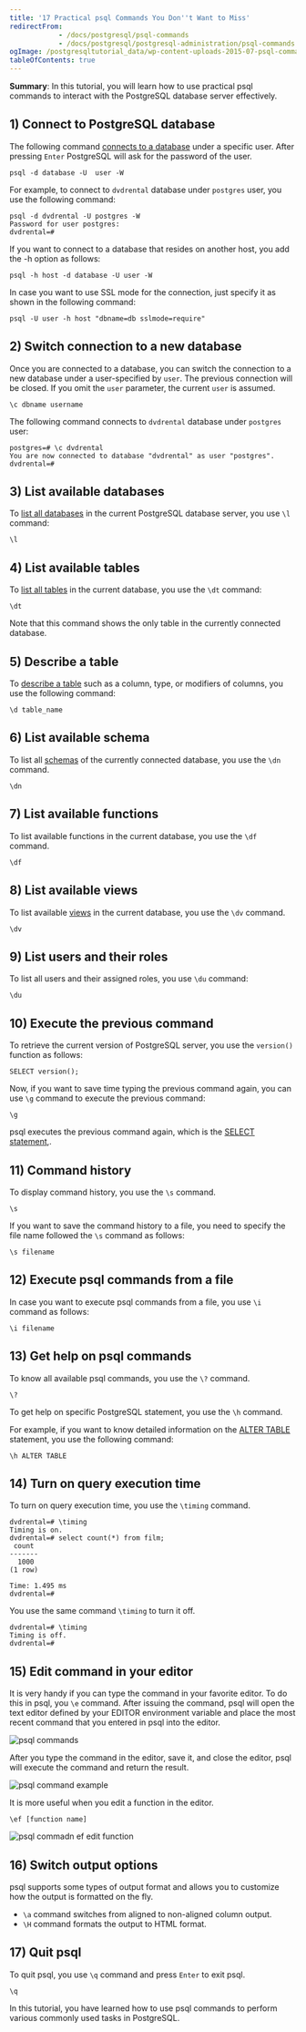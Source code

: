 ```yaml
---
title: '17 Practical psql Commands You Don''t Want to Miss'
redirectFrom: 
            - /docs/postgresql/psql-commands
            - /docs/postgresql/postgresql-administration/psql-commands
ogImage: /postgresqltutorial_data/wp-content-uploads-2015-07-psql-commands.jpg
tableOfContents: true
---
```


**Summary**: In this tutorial, you will learn how to use practical psql commands to interact with the PostgreSQL database server effectively.

## 1) Connect to PostgreSQL database

The following command [connects to a database](/docs/postgresql/postgresql-jdbc/connecting-to-postgresql-database) under a specific user. After pressing `Enter` PostgreSQL will ask for the password of the user.

```
psql -d database -U  user -W
```

For example, to connect to `dvdrental` database under `postgres` user, you use the following command:

```
psql -d dvdrental -U postgres -W
Password for user postgres:
dvdrental=#
```

If you want to connect to a database that resides on another host, you add the -h option as follows:

```
psql -h host -d database -U user -W
```

In case you want to use SSL mode for the connection, just specify it as shown in the following command:

```
psql -U user -h host "dbname=db sslmode=require"
```

## 2) Switch connection to a new database

Once you are connected to a database, you can switch the connection to a new database under a user-specified by `user`. The previous connection will be closed. If you omit the `user` parameter, the current `user` is assumed.

```
\c dbname username
```

The following command connects to `dvdrental` database under `postgres` user:

```
postgres=# \c dvdrental
You are now connected to database "dvdrental" as user "postgres".
dvdrental=#
```

## 3) List available databases

To [list all databases](/docs/postgresql/postgresql-administration/postgresql-show-databases) in the current PostgreSQL database server, you use `\l` command:

```
\l
```

## 4) List available tables

To [list all tables](https://www.postgresqltutorial.com/postgresql-administration/postgresql-show-tables/) in the current database, you use the `\dt` command:

```
\dt
```

Note that this command shows the only table in the currently connected database.

## 5) Describe a table

To [describe a table](https://www.postgresqltutorial.com/postgresql-administration/postgresql-describe-table/) such as a column, type, or modifiers of columns, you use the following command:

```
\d table_name
```

## 6) List available schema

To list all [schemas](https://www.postgresqltutorial.com/postgresql-administration/postgresql-schema/) of the currently connected database, you use the `\dn` command.

```
\dn
```

## 7) List available functions

To list available functions in the current database, you use the `\df` command.

```
\df
```

## 8) List available views

To list available [views](https://www.postgresqltutorial.com/postgresql-views/) in the current database, you use the `\dv` command.

```
\dv
```

## 9) List users and their roles

To list all users and their assigned roles, you use `\du` command:

```
\du
```

## 10) Execute the previous command

To retrieve the current version of PostgreSQL server, you use the `version()` function as follows:

```
SELECT version();
```

Now, if you want to save time typing the previous command again, you can use `\g` command to execute the previous command:

```
\g
```

psql executes the previous command again, which is the [SELECT statement](/docs/postgresql/postgresql-tutorial/postgresql-select),.

## 11) Command history

To display command history, you use the `\s` command.

```
\s
```

If you want to save the command history to a file, you need to specify the file name followed the `\s` command as follows:

```
\s filename
```

## 12) Execute psql commands from a file

In case you want to execute psql commands from a file, you use `\i` command as follows:

```
\i filename
```

## 13) Get help on psql commands

To know all available psql commands, you use the `\?` command.

```
\?
```

To get help on specific PostgreSQL statement, you use the `\h` command.

For example, if you want to know detailed information on the [ALTER TABLE](https://www.postgresqltutorial.com/postgresql-tutorial/postgresql-alter-table/) statement, you use the following command:

```
\h ALTER TABLE
```

## 14) Turn on query execution time

To turn on query execution time, you use the `\timing` command.

```
dvdrental=# \timing
Timing is on.
dvdrental=# select count(*) from film;
 count
-------
  1000
(1 row)

Time: 1.495 ms
dvdrental=#
```

You use the same command `\timing` to turn it off.

```
dvdrental=# \timing
Timing is off.
dvdrental=#
```

## 15) Edit command in your editor

It is very handy if you can type the command in your favorite editor. To do this in psql, you `\e` command. After issuing the command, psql will open the text editor defined by your EDITOR environment variable and place the most recent command that you entered in psql into the editor.

![psql commands](/postgresqltutorial_data/wp-content-uploads-2015-07-psql-commands.jpg)

After you type the command in the editor, save it, and close the editor, psql will execute the command and return the result.

![psql command example](/postgresqltutorial_data/wp-content-uploads-2015-07-psql-command-example.jpg)

It is more useful when you edit a function in the editor.

```
\ef [function name]
```

![psql commadn ef edit function](/postgresqltutorial_data/wp-content-uploads-2015-07-psql-command-ef-edit-function.jpg)

## 16) Switch output options

psql supports some types of output format and allows you to customize how the output is formatted on the fly.

- `\a` command switches from aligned to non-aligned column output.
- `\H` command formats the output to HTML format.

## 17) Quit psql

To quit psql, you use `\q` command and press `Enter` to exit psql.

```
\q
```

In this tutorial, you have learned how to use psql commands to perform various commonly used tasks in PostgreSQL.
